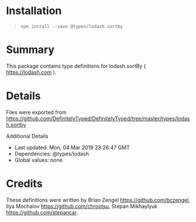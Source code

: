 # Installation
> `npm install --save @types/lodash.sortby`

# Summary
This package contains type definitions for lodash.sortBy ( https://lodash.com ).

# Details
Files were exported from https://github.com/DefinitelyTyped/DefinitelyTyped/tree/master/types/lodash.sortby

Additional Details
 * Last updated: Mon, 04 Mar 2019 23:26:47 GMT
 * Dependencies: @types/lodash
 * Global values: none

# Credits
These definitions were written by Brian Zengel <https://github.com/bczengel>, Ilya Mochalov <https://github.com/chrootsu>, Stepan Mikhaylyuk <https://github.com/stepancar>.
